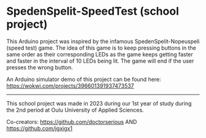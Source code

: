 # SpedenSpelit-SpeedTest (school project)

This Arduino project was inspired by the infamous SpedenSpelit-Nopeuspeli (speed test) game. 
The idea of this game is to keep pressing buttons in the same order as their corresponding LEDs as the game keeps getting faster and faster in the interval of 10 LEDs being lit. 
The game will end if the user presses the wrong button.

An Arduino simulator demo of this project can be found here: https://wokwi.com/projects/396601391937473537
___
This school project was made in 2023 during our 1st year of study during the 2nd period at Oulu University of Applied Sciences.

Co-creators:
https://github.com/doctorserious
AND
https://github.com/jgxjgx1

